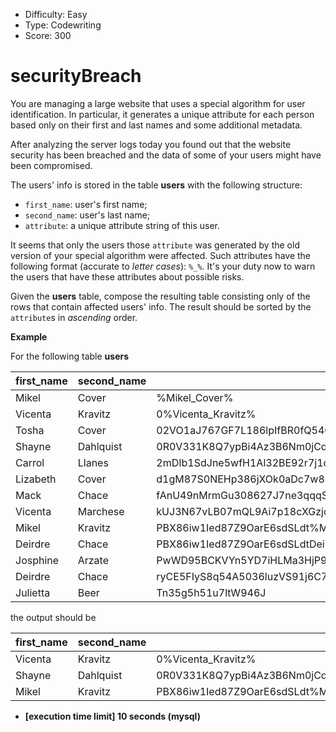 - Difficulty: Easy
- Type: Codewriting
- Score: 300

# securityBreach

You are managing a large website that uses a special algorithm for user identification. In particular, it generates a unique attribute for each person based only on their first and last names and some additional metadata.

After analyzing the server logs today you found out that the website security has been breached and the data of some of your users might have been compromised.

The users' info is stored in the table **users** with the following structure:

- `first_name`: user's first name;
- `second_name`: user's last name;
- `attribute`: a unique attribute string of this user.

It seems that only the users those `attribute` was generated by the old version of your special algorithm were affected. Such attributes have the following format (accurate to *letter cases*): `%_%`. It's your duty now to warn the users that have these attributes about possible risks.

Given the **users** table, compose the resulting table consisting only of the rows that contain affected users' info. The result should be sorted by the `attribute`s in *ascending* order.

**Example**

For the following table **users**

| first_name | second_name | attribute                                                    |
| ---------- | ----------- | ------------------------------------------------------------ |
| Mikel      | Cover       | %Mikel_Cover%                                                |
| Vicenta    | Kravitz     | 0%Vicenta_Kravitz%                                           |
| Tosha      | Cover       | 02VO1aJ767GF7L186lpIfBR0fQ5406Q02YcpG42LDF4Bv26              |
| Shayne     | Dahlquist   | 0R0V331K8Q7ypBi4Az3B6Nm0jCqUk%Shayne_Dahlquist%46E3O0u7t7    |
| Carrol     | Llanes      | 2mDIb1SdJne5wfH1Al32BE92r7j1d60PJ263b2vyPn3zxQ2P7sVOM26J11UT6W0Np |
| Lizabeth   | Cover       | d1gM87S0NEHp386jXOk0aDc7w8bx4u8q7D82ff2Z4YT43iLyZ39xYbEDXMk  |
| Mack       | Chace       | fAnU49nMrmGu308627J7ne3qqqSPJDnq6dwW607lahNB5DinTR2Rkp549G7  |
| Vicenta    | Marchese    | kUJ3N67vLB07mQL9Ai7p18cXGzjdT32r8283ZQi                      |
| Mikel      | Kravitz     | PBX86iw1Ied87Z9OarE6sdSLdt%Mikel_Kravitz%W73XOY9YaOgi060r2x12D2EmD7 |
| Deirdre    | Chace       | PBX86iw1Ied87Z9OarE6sdSLdtDeirdrelChaceW73XOY9YaOgi060r2x12D2EmD7 |
| Josphine   | Arzate      | PwWD95BCKVYn5YD7iHLMa3HjP9tH%josphine_arzate%d2hNHNd3RpqfUREN47 |
| Deirdre    | Chace       | ryCE5FIyS8q54A5036luzVS91j6C7P76E9X0O58htzgthuX24LG%DEirdre_Chace% |
| Julietta   | Beer        | Tn35g5h51u7ltW946J                                           |

the output should be

| first_name | second_name | attribute                                                    |
| ---------- | ----------- | ------------------------------------------------------------ |
| Vicenta    | Kravitz     | 0%Vicenta_Kravitz%                                           |
| Shayne     | Dahlquist   | 0R0V331K8Q7ypBi4Az3B6Nm0jCqUk%Shayne_Dahlquist%46E3O0u7t7    |
| Mikel      | Kravitz     | PBX86iw1Ied87Z9OarE6sdSLdt%Mikel_Kravitz%W73XOY9YaOgi060r2x12D2EmD7 |

- **[execution time limit] 10 seconds (mysql)**